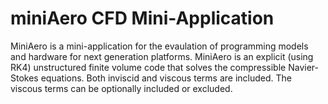 # miniAero CFD Mini-Application

MiniAero is a mini-application for the evaulation of programming models and hardware for next generation platforms. MiniAero is an explicit (using RK4) unstructured finite volume code that solves the compressible Navier-Stokes equations. Both inviscid and viscous terms are included. The viscous terms can be optionally included or excluded.
